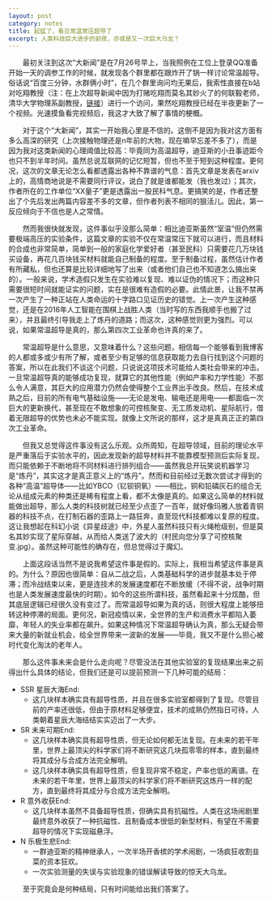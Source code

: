 ```yaml
---
layout: post
category: notes
title: 起猛了，看见常温常压超导了
excerpt: 人类科技巨大进步的前夜，亦或是又一次巨大乌龙？
---
```


&emsp;&emsp;最初关注到这次“大新闻”是在7月26号早上，当我照例在工位上登录QQ准备开始一天的调参工作的时候，就发现各个群里都在跟炸开了锅一样讨论常温超导。俗话说“百度三分钟，水群俩小时”，在几个群里询问均无果后，我索性直接在b站对吃翔教授（注：在上次超导新闻中因为打赌吃翔而莫名其妙火了的何联毅老师，清华大学物理系副教授，[链接](https://space.bilibili.com/1010101551)）进行一个访问，果然吃翔教授已经在半夜更新了一个视频。光速摸鱼看完视频后，我这才大致了解了事情的梗概。

&emsp;&emsp;对于这个“大新闻”，其实一开始我心里是不信的。这倒不是因为我对这方面有多么高深的研究（上次接触物理还是n年前的大物，现在嘛早忘差不多了），而是因为我对这类新闻的心理阈值比较高：毕竟同为高温超导，迪亚斯的小丑事迹距今也只不到半年时间。虽然总说互联网的记忆短暂，但也不至于短到这种程度。更何况，这次的文章无论怎么看都透露出各种不靠谱的气息：首先文章是发表在arxiv上的，高情商地说是不需要同行评议，说白了就是谁都能发（我也发过）；其次，作者所在的工作单位“XX量子”更是透露出一股民科气息。更搞笑的是，作者还整出了个先后发出两篇内容差不多的文章，但作者列表不相同的狠活儿。因此，第一反应倾向于不信也是人之常情。

&emsp;&emsp;然而我很快就发现，这件事似乎没那么简单：相比迪亚斯虽然“室温”但仍然需要极端高压的实验条件，这篇文章的实验不仅在常温常压下就可以进行，而且材料的合成也非常简单，简单到一般的家庭化学爱好者（甚至民科）只需要花几万块钱买设备，再花几百块钱买材料就能自己制备的程度。至于制备过程，虽然估计作者有所藏私，但也还算是比较详细地写了出来（或者他们自己也不知道怎么搞出来的）。一般来说，学术造假只发生在实验难以复现、难以证伪的情况下；而这种只需要很短时间就能证实的问题，实在是很难有造假的必要。此情此景，让我不禁再一次产生了一种正站在人类命运的十字路口见证历史的错觉。上一次产生这种感觉，还是在2016年人工智能在围棋上战胜人类（当时写的东西我顺手也搬了过来），并且最终引导我走上了炼丹的道路；而这次，这种感觉则更为强烈。可以说，如果常温超导是真的，那么第四次工业革命也许真的来了。

&emsp;&emsp;常温超导是什么意思，又意味着什么？这些问题，相信每一个能够看到我博客的人都或多或少有所了解，或者至少有足够的信息获取能力去自行找到这个问题的答案，所以在此我们不谈这个问题，只说说这项技术可能给人类社会带来的冲击。一旦常温超导真的能够成功复现，就算它的其他性能（例如产率和力学性能）不那么令人满意，其巨大的应用潜力仍然会使得整个工业界出手改良。然后，在技术成熟之后，目前的所有电气基础设施——无论是发电、输电还是用电——都面临一次巨大的更新换代，甚至现在不敢想象的可控核聚变、无工质发动机、星际航行，借着无限超导的优势也未必不能实现。就像上文所说的那样，这才是真真正正的第四次工业革命。

&emsp;&emsp;但我又总觉得这件事没有这么乐观。众所周知，在超导领域，目前的理论水平是严重落后于实验水平的，因此发现新的超导材料并不能靠模型预测后实际复现，而只能依赖于不断地将不同材料进行排列组合——虽然我总开玩笑说机器学习是“炼丹”，其实这才是真正意义上的“炼丹”。然而和目前经过无数次尝试才得到的各种“高温”超导体——比如YBCO（钇钡铜氧）——相比，铜和铅磷灰石的组合无论从组成元素的种类还是稀有程度上看，都不太像是真的。如果这么简单的材料就能做出超导，那么人类的科技树就已经至少点歪了一百年，就好像玛雅人放着青铜器的科技不点，在打制石器的歪路上一路狂奔，直至现代科技都难以复原的程度。这让我想起在科幻小说《异星歧途》中，外星人虽然科技只有火绳枪级别，但是莫名其妙实现了星际穿越，从而给人类送了波大的（村民向您分享了可控核聚变.jpg）。虽然这种可能性的确存在，但总觉得过于魔幻。

&emsp;&emsp;上面这段话当然不是说我希望这件事是假的。实际上，我相当希望这件事是真的。为什么？原因也很简单：自从二战之后，人类基础科学的进步就基本处于停滞；而冷战结束以来，更是连技术的发展速度都在不断放缓（不得不说，战争时期也是人类发展速度最快的时期）。如今的这些所谓科技，虽然看起来十分炫酷，但其底层逻辑已经很久没有变过了。而常温超导如果为真的话，则很大程度上能够扭转这种停滞的局面。更何况，新冠疫情以来，全世界的生产和消费水平都陷入萎靡，年轻人的失业率都在飙升。如果这种情况下常温超导确认为真，那么无疑会带来大量的新就业机会，给全世界带来一波新的发展——毕竟，我又不是什么担心被时代变化淘汰的老年人。

&emsp;&emsp;那么这件事未来会是什么走向呢？尽管没法在其他实验室的复现结果出来之前得出什么具体的结论，但我们还是可以提前预测一下几种可能的结局：
+ SSR 星辰大海End:
  + 这几块样本确实具有超导性质，并且在很多实验室都得到了复现。尽管目前的产率还很低，但由于原材料足够便宜，技术的成熟仍然指日可待，人类朝着星辰大海结结实实迈出了一大步。
+ SR 未来可期End:
  + 这几块样本确实具有超导性质，但无论如何都无法复现。在未来的若干年里，世界上最顶尖的科学家们将不断研究这几块孤零零的样本，直到最终将其成分与合成方法完全解明。
  + 这几块样本确实具有超导性质，但复现非常不稳定，产率也低的离谱。在未来的若干年里，世界上最顶尖的科学家们将不断研究这炼丹一样的配方，直到最终将其成分与合成方法完全解明。
+ R 意外收获End:
  + 这几块样本虽然不具备超导性质，但确实具有抗磁性。人类在这场闹剧里最终意外收获了一种抗磁性、且制备成本很低的新型材料，有望在不需要超导的情况下实现磁悬浮。
+ N 乐极生悲End:
  + 一群迪亚斯的精神继承人，一次半场开香槟的学术闹剧，一场疯狂收割韭菜的资本狂欢。
  + 一次实验测量的失误与实验现象的错误解读导致的惊天大乌龙。

&emsp;&emsp;至于究竟会是何种结局，只有时间能给出我们答案了。

